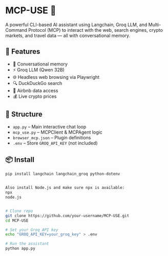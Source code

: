 # MCP-USE 🤖

A powerful CLI-based AI assistant using Langchain, Groq LLM, and Multi-Command Protocol (MCP) to interact with the web, search engines, crypto markets, and travel data — all with conversational memory.

## 🚀 Features

- 🧠 Conversational memory
- ⚡ Groq LLM (Qwen 32B)
- 🌐 Headless web browsing via Playwright
- 🔍 DuckDuckGo search
- 🏡 Airbnb data access
- 💰 Live crypto prices

## 📂 Structure

- `app.py` – Main interactive chat loop  
- `mcp_use.py` – MCPClient & MCPAgent logic  
- `browser_mcp.json` – Plugin definitions  
- `.env` – Store `GROQ_API_KEY` (not included)

## 📦 Install

```bash
pip install langchain langchain_groq python-dotenv


Also install Node.js and make sure npx is available:
npx
node.js


# Clone repo
git clone https://github.com/your-username/MCP-USE.git
cd MCP-USE

# Set your Groq API key
echo "GROQ_API_KEY=your_groq_key" > .env

# Run the assistant
python app.py
